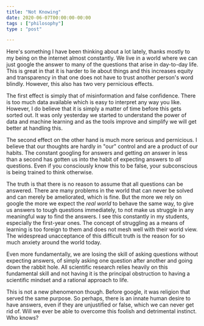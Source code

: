 ```yaml
---
title: "Not Knowing"
date: 2020-06-07T00:00:00-00:00
tags : ["philosophy"]
type : "post"

---
```




Here\'s something I have been thinking about a lot lately, thanks mostly to my being on the internet almost constantly. 
We live in a world where we can just google the answer to many of the questions that arise in day-to-day life. 
This is great in that it is harder to lie about things and this increases equity and transparency in that one does not have to trust another person's word blindly.
However, this also has two very pernicious effects.

The first effect is simply that of misinformation and false confidence. 
There is too much data available which is easy to interpret any way you like. 
However, I do believe that it is simply a matter of time before this gets sorted out. 
It was only yesterday we started to understand the power of data and machine learning and as the tools improve and simplify we will get better at handling this. 

The second effect on the other hand is much more serious and pernicious.
I believe that our thoughts are hardly in "our" control and are a product of our habits. 
The constant googling for answers and getting *an* answer in less than a second has gotten us into the habit of expecting answers to *all* questions. 
Even if you consciously know this to be false, your subconscious is being trained to think otherwise.

The truth is that there is no reason to assume that all questions can be answered.
There are many problems in the world that can never be solved and can merely be ameliorated, which is fine. 
But the more we rely on google the more we expect the *real world* to behave the same way, to give us answers to tough questions immediately, to not make us struggle in any meaningful way to find the answers.
I see this constantly in my students, especially the first-year ones. 
The concept of struggling as a means of learning is too foreign to them and does not mesh well with their world view.
The widespread unacceptance of this difficult truth is the reason for so much anxiety around the world today.

Even more fundamentally, we are losing the skill of asking questions without expecting answers, of simply asking one question after another and going down the rabbit hole. 
All scientific research relies heavily on this fundamental skill and not having it is the principal obstruction to having a scientific mindset and a rational approach to life.

This is not a new phenomenon though. 
Before google, it was religion that served the same purpose. 
So perhaps, there is an innate human desire to have answers, even if they are unjustified or false, which we can never get rid of.
Will we ever be able to overcome this foolish and detrimental instinct. 
Who knows?
